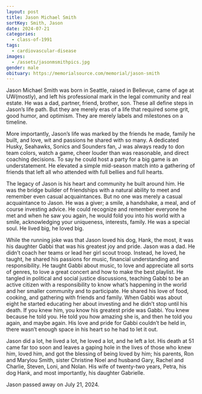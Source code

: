 ```yaml
---
layout: post
title: Jason Michael Smith
sortKey: Smith, Jason
date: 2024-07-21
categories:
  - class-of-1991
tags:
  - cardiovascular-disease
images:
  - /assets/jasonmsmithpics.jpg
gender: male
obituary: https://memorialsource.com/memorial/jason-smith
---
```

Jason Michael Smith was born in Seattle, raised in Bellevue, came of age at UW(mostly), and left his professional mark in the legal community and real estate. He was a dad, partner, friend, brother, son. These all define steps in Jason’s life path. But they are merely eras of a life that required some grit, good humor, and optimism. They are merely labels and milestones on a timeline. 

More importantly, Jason’s life was marked by the friends he made, family he built, and love, wit and passions he shared with so many. A dedicated Husky, Seahawks, Sonics and Sounders fan, J was always ready to don team colors, watch a game, cheer louder than was reasonable, and direct coaching decisions. To say he could host a party for a big game is an understatement. He elevated a simple mid-season match into a gathering of friends that left all who attended with full bellies and full hearts. 

The legacy of Jason is his heart and community he built around him. He was the bridge builder of friendships with a natural ability to meet and remember even casual acquaintances. But no one was merely a casual acquaintance to Jason. He was a giver; a smile, a handshake, a meal, and of course investing advice. He could recognize and remember everyone he met and when he saw you again, he would fold you into his world with a smile, acknowledging your uniqueness, interests, family. He was a special soul. He lived big, he loved big. 

While the running joke was that Jason loved his dog, Hank, the most, it was his daughter Gabbi that was his greatest joy and pride. Jason was a dad. He didn’t coach her teams or lead her girl scout troop. Instead, he loved, he taught, he shared his passions for music, financial understanding and responsibility. He taught Gabbi about music, to love and appreciate all sorts of genres, to love a great concert and how to make the best playlist. He tangled in political and social justice discussions, teaching Gabbi to be an active citizen with a responsibility to know what’s happening in the world and her smaller community and to participate. He shared his love of food, cooking, and gathering with friends and family. When Gabbi was about eight he started educating her about investing and he didn’t stop until his death. If you knew him, you know his greatest pride was Gabbi. You knew because he told you. He told you how amazing she is, and then he told you again, and maybe again. His love and pride for Gabbi couldn’t be held in, there wasn’t enough space in his heart so he had to let it out. 

Jason did a lot, he lived a lot, he loved a lot, and he left a lot. His death at 51 came far too soon and leaves a gaping hole in the lives of those who knew him, loved him, and got the blessing of being loved by him; his parents, Ron and Marylou Smith, sister Christine Noel and husband Gary, Rachel and Charlie, Steven, Loni, and Nolan. His wife of twenty-two years, Petra, his dog Hank, and most importantly, his daughter Gabrielle. 

Jason passed away on July 21, 2024.